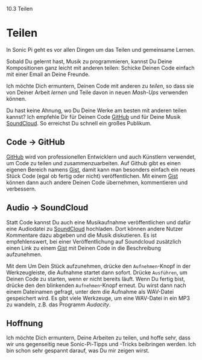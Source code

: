 10.3 Teilen

# Teilen

In Sonic Pi geht es vor allen Dingen um das Teilen und gemeinsame 
Lernen.

Sobald Du gelernt hast, Musik zu programmieren, kannst Du Deine 
Kompositionen ganz leicht mit anderen teilen: Schicke Deinen Code
einfach mit einer Email an Deine Freunde.

Ich möchte Dich ermuntern, Deinen Code mit anderen zu *teilen*, so dass 
sie von Deiner Arbeit *lernen* und Teile davon in neuen *Mash-Ups* 
verwenden können.

Du hast keine Ahnung, wo Du Deine Werke am besten mit anderen teilen
kannst? Ich empfehle Dir für Deinen Code [GitHub](https://github.com)
und für Deine Musik [SoundCloud](https://soundcloud.com). So erreichst
Du schnell ein großes Publikum.

## Code -> GitHub

[GitHub](https://github.com) wird von professionellen Entwicklern und
auch Künstlern verwendet, um Code zu teilen und zusammenzuarbeiten. Auf
Github gibt es einen eigenen Bereich namens [Gist](https://gist.github.com),
damit kann man besonders einfach ein neues Stück Code (egal ob fertig
oder nicht) veröffentlichen. Mit einem [Gist](https://gist.github.com)
können dann auch andere Deinen Code übernehmen, kommentieren und
verbessern.

## Audio -> SoundCloud

Statt Code kannst Du auch eine Musikaufnahme veröffentlichen und
dafür eine Audiodatei zu [SoundCloud](https://soundcloud.com) hochladen.
Dort können andere Nutzer Kommentare dazu abgeben und die Musik
diskutieren. Es ist empfehlenswert, bei einer Veröffentlichung auf
Soundcloud zusätzlich einen Link zu einem [Gist](https://gist.github.com)
mit Deinen Code in die Beschreibung aufzunehmen.

Mit dem Um Dein Stück aufzunehmen, drücke den `Aufnehmen`-Knopf in der 
Werkzeugleiste, die Aufnahme startet dann sofort. Drücke `Ausführen`,
um Deinen Code zu starten, wenn er nicht bereits läuft. Wenn Du fertig 
bist, drücke den den blinkenden `Aufnehmen`-Knopf erneut. Du wirst dann
nach einem Dateinamen gefragt, unter dem die Aufnahme als WAV-Datei 
gespeichert wird. Es gibt viele Werkzeuge, um eine WAV-Datei in ein
MP3 zu wandeln, z.B. das Programm *Audacity*.

## Hoffnung

Ich möchte Dich ermuntern, Deine Arbeiten zu teilen, und hoffe sehr, 
dass wir uns gegenseitig neue Sonic-Pi-Tipps und -Tricks beibringen 
werden. Ich bin schon sehr gespannt darauf, was Du mir zeigen wirst.

